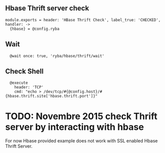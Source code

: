 
## Hbase Thrift server check

    module.exports = header: 'HBase Thrift Check', label_true: 'CHECKED', handler: ->
      {hbase} = @config.ryba

## Wait

      @wait once: true, 'ryba/hbase/thrift/wait'

## Check Shell

      @execute
        header: 'TCP'
        cmd: "echo > /dev/tcp/#{@config.host}/#{hbase.thrift.site['hbase.thrift.port']}"

# TODO: Novembre 2015 check Thrift  server by interacting with hbase

For now Hbase provided example does not work with SSL enabled Hbase Thrift Server.
